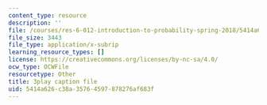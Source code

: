 ```yaml
---
content_type: resource
description: ''
file: /courses/res-6-012-introduction-to-probability-spring-2018/5414a626c38a35764597878276af683f_aNLEnFtWwhg.srt
file_size: 3443
file_type: application/x-subrip
learning_resource_types: []
license: https://creativecommons.org/licenses/by-nc-sa/4.0/
ocw_type: OCWFile
resourcetype: Other
title: 3play caption file
uid: 5414a626-c38a-3576-4597-878276af683f
---
```

